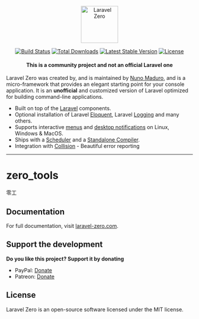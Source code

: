 <p align="center">
    <img title="Laravel Zero" height="100" src="https://raw.githubusercontent.com/laravel-zero/docs/master/images/logo/laravel-zero-readme.png" />
</p>

<p align="center">
  <a href="https://github.com/laravel-zero/framework/actions"><img src="https://img.shields.io/github/workflow/status/laravel-zero/framework/Tests.svg" alt="Build Status"></img></a>
  <a href="https://packagist.org/packages/laravel-zero/framework"><img src="https://img.shields.io/packagist/dt/laravel-zero/framework.svg" alt="Total Downloads"></a>
  <a href="https://packagist.org/packages/laravel-zero/framework"><img src="https://img.shields.io/packagist/v/laravel-zero/framework.svg?label=stable" alt="Latest Stable Version"></a>
  <a href="https://packagist.org/packages/laravel-zero/framework"><img src="https://img.shields.io/packagist/l/laravel-zero/framework.svg" alt="License"></a>
</p>

<h4> <center>This is a <bold>community project</bold> and not an official Laravel one </center></h4>

Laravel Zero was created by, and is maintained by [Nuno Maduro](https://github.com/nunomaduro), and is a micro-framework that provides an elegant starting point for your console application. It is an **unofficial** and customized version of Laravel optimized for building command-line applications.

-   Built on top of the [Laravel](https://laravel.com) components.
-   Optional installation of Laravel [Eloquent](https://laravel-zero.com/docs/database/), Laravel [Logging](https://laravel-zero.com/docs/logging/) and many others.
-   Supports interactive [menus](https://laravel-zero.com/docs/build-interactive-menus/) and [desktop notifications](https://laravel-zero.com/docs/send-desktop-notifications/) on Linux, Windows & MacOS.
-   Ships with a [Scheduler](https://laravel-zero.com/docs/task-scheduling/) and a [Standalone Compiler](https://laravel-zero.com/docs/build-a-standalone-application/).
-   Integration with [Collision](https://github.com/nunomaduro/collision) - Beautiful error reporting

---

# zero_tools

零工

## Documentation

For full documentation, visit [laravel-zero.com](https://laravel-zero.com/).

## Support the development

**Do you like this project? Support it by donating**

-   PayPal: [Donate](https://www.paypal.com/cgi-bin/webscr?cmd=_s-xclick&hosted_button_id=66BYDWAT92N6L)
-   Patreon: [Donate](https://www.patreon.com/nunomaduro)

## License

Laravel Zero is an open-source software licensed under the MIT license.
